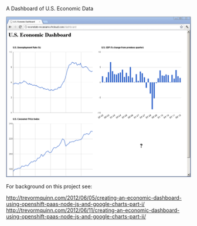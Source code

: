 A Dashboard of U.S. Economic Data

![Screenshot](https://github.com/trevorquinn/econstats/raw/master/screenshot.png)

For background on this project see:

http://trevormquinn.com/2012/06/05/creating-an-economic-dashboard-using-openshift-paas-node-js-and-google-charts-part-i/
http://trevormquinn.com/2012/06/11/creating-an-economic-dashboard-using-openshift-paas-node-js-and-google-charts-part-ii/